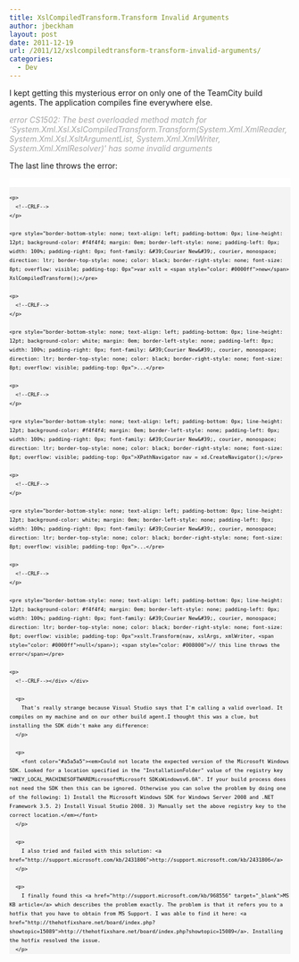 ```yaml
---
title: XslCompiledTransform.Transform Invalid Arguments
author: jbeckham
layout: post
date: 2011-12-19
url: /2011/12/xslcompiledtransform-transform-invalid-arguments/
categories:
  - Dev
---
```

I kept getting this mysterious error on only one of the TeamCity build agents. The application compiles fine everywhere else.

_<font color="#a5a5a5">error CS1502: The best overloaded method match for &#8216;System.Xml.Xsl.XslCompiledTransform.Transform(System.Xml.XmlReader, System.Xml.Xsl.XsltArgumentList, System.Xml.XmlWriter, System.Xml.XmlResolver)' has some invalid arguments</font>_

The last line throws the error:

<div id="codeSnippetWrapper">
  <div style="border-bottom-style: none; text-align: left; padding-bottom: 0px; line-height: 12pt; background-color: #f4f4f4; border-left-style: none; padding-left: 0px; width: 100%; padding-right: 0px; font-family: &#39;Courier New&#39;, courier, monospace; direction: ltr; border-top-style: none; color: black; border-right-style: none; font-size: 8pt; overflow: visible; padding-top: 0px" id="codeSnippet">
    <pre style="border-bottom-style: none; text-align: left; padding-bottom: 0px; line-height: 12pt; background-color: white; margin: 0em; border-left-style: none; padding-left: 0px; width: 100%; padding-right: 0px; font-family: &#39;Courier New&#39;, courier, monospace; direction: ltr; border-top-style: none; color: black; border-right-style: none; font-size: 8pt; overflow: visible; padding-top: 0px">&#160;</pre>
    
    <p>
      <!--CRLF-->
    </p>
    
    <pre style="border-bottom-style: none; text-align: left; padding-bottom: 0px; line-height: 12pt; background-color: #f4f4f4; margin: 0em; border-left-style: none; padding-left: 0px; width: 100%; padding-right: 0px; font-family: &#39;Courier New&#39;, courier, monospace; direction: ltr; border-top-style: none; color: black; border-right-style: none; font-size: 8pt; overflow: visible; padding-top: 0px">var xslt = <span style="color: #0000ff">new</span> XslCompiledTransform();</pre>
    
    <p>
      <!--CRLF-->
    </p>
    
    <pre style="border-bottom-style: none; text-align: left; padding-bottom: 0px; line-height: 12pt; background-color: white; margin: 0em; border-left-style: none; padding-left: 0px; width: 100%; padding-right: 0px; font-family: &#39;Courier New&#39;, courier, monospace; direction: ltr; border-top-style: none; color: black; border-right-style: none; font-size: 8pt; overflow: visible; padding-top: 0px">...</pre>
    
    <p>
      <!--CRLF-->
    </p>
    
    <pre style="border-bottom-style: none; text-align: left; padding-bottom: 0px; line-height: 12pt; background-color: #f4f4f4; margin: 0em; border-left-style: none; padding-left: 0px; width: 100%; padding-right: 0px; font-family: &#39;Courier New&#39;, courier, monospace; direction: ltr; border-top-style: none; color: black; border-right-style: none; font-size: 8pt; overflow: visible; padding-top: 0px">XPathNavigator nav = xd.CreateNavigator();</pre>
    
    <p>
      <!--CRLF-->
    </p>
    
    <pre style="border-bottom-style: none; text-align: left; padding-bottom: 0px; line-height: 12pt; background-color: white; margin: 0em; border-left-style: none; padding-left: 0px; width: 100%; padding-right: 0px; font-family: &#39;Courier New&#39;, courier, monospace; direction: ltr; border-top-style: none; color: black; border-right-style: none; font-size: 8pt; overflow: visible; padding-top: 0px">...</pre>
    
    <p>
      <!--CRLF-->
    </p>
    
    <pre style="border-bottom-style: none; text-align: left; padding-bottom: 0px; line-height: 12pt; background-color: #f4f4f4; margin: 0em; border-left-style: none; padding-left: 0px; width: 100%; padding-right: 0px; font-family: &#39;Courier New&#39;, courier, monospace; direction: ltr; border-top-style: none; color: black; border-right-style: none; font-size: 8pt; overflow: visible; padding-top: 0px">xslt.Transform(nav, xslArgs, xmlWriter, <span style="color: #0000ff">null</span>); <span style="color: #008000">// this line throws the error</span></pre>
    
    <p>
      <!--CRLF--></div> </div> 
      
      <p>
        That's really strange because Visual Studio says that I'm calling a valid overload. It compiles on my machine and on our other build agent.I thought this was a clue, but installing the SDK didn't make any difference:
      </p>
      
      <p>
        <font color="#a5a5a5"><em>Could not locate the expected version of the Microsoft Windows SDK. Looked for a location specified in the "InstallationFolder" value of the registry key "HKEY_LOCAL_MACHINESOFTWAREMicrosoftMicrosoft SDKsWindowsv6.0A". If your build process does not need the SDK then this can be ignored. Otherwise you can solve the problem by doing one of the following: 1) Install the Microsoft Windows SDK for Windows Server 2008 and .NET Framework 3.5. 2) Install Visual Studio 2008. 3) Manually set the above registry key to the correct location.</em></font>
      </p>
      
      <p>
        I also tried and failed with this solution: <a href="http://support.microsoft.com/kb/2431806">http://support.microsoft.com/kb/2431806</a>
      </p>
      
      <p>
        I finally found this <a href="http://support.microsoft.com/kb/968556" target="_blank">MS KB article</a> which describes the problem exactly. The problem is that it refers you to a hotfix that you have to obtain from MS Support. I was able to find it here: <a href="http://thehotfixshare.net/board/index.php?showtopic=15089">http://thehotfixshare.net/board/index.php?showtopic=15089</a>. Installing the hotfix resolved the issue.
      </p>